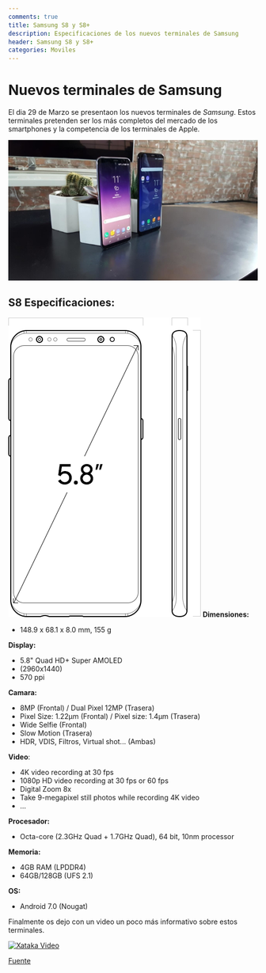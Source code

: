 ```yaml
---
comments: true
title: Samsung S8 y S8+
description: Especificaciones de los nuevos terminales de Samsung
header: Samsung S8 y S8+
categories: Moviles
---
```

# Nuevos terminales de Samsung
El dia 29 de Marzo se presentaon los nuevos terminales de *Samsung*.
Estos terminales pretenden ser los más completos del mercado de los smartphones y la competencia de los terminales de Apple. 

![Samsung S8 - Samsung S8+](img/Samsung_img.png "Nuevos terminales de samsung")

## S8 Especificaciones:
![S8_Specs](../img/s8_specs.png "s8 dimensiones")
**Dimensiones:** 
+ 148.9 x 68.1 x 8.0 mm, 155 g

**Display:**
+ 5.8" Quad HD+ Super AMOLED
+ (2960x1440)
+ 570 ppi 

**Camara:**
+ 8MP (Frontal) / Dual Pixel 12MP (Trasera)
+ Pixel Size: 1.22µm (Frontal) / Pixel size: 1.4µm (Trasera)
+ Wide Selfie (Frontal)
+ Slow Motion (Trasera)
+ HDR, VDIS, Filtros, Virtual shot... (Ambas)

**Video**:
+ 4K video recording at 30 fps
+ 1080p HD video recording at 30 fps or 60 fps
+ Digital Zoom 8x
+ Take 9-megapixel still photos while recording 4K video
+ ...

**Procesador:**
+ Octa-core (2.3GHz Quad + 1.7GHz Quad), 64 bit, 10nm processor

**Memoria:**
+ 4GB RAM (LPDDR4)
+ 64GB/128GB (UFS 2.1) 

**OS:**
+ Android 7.0 (Nougat)

Finalmente os dejo con un video un poco más informativo sobre estos terminales.

[![Xataka Video](https://img.youtube.com/vi/wU_dheclaCg/0.jpg)](http://www.youtube.com/watch?v=wU_dheclaCg)

[Fuente](http://www.samsung.com/global/galaxy/galaxy-s8/specs/ "Fuente")
